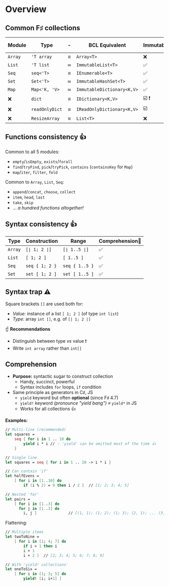 # Overview

## Common F♯ collections

<table><thead><tr><th width="85">Module</th><th width="146">Type</th><th width="44" align="center">-</th><th width="227">BCL Equivalent</th><th width="105">Immutable</th><th>Structural comparison</th></tr></thead><tbody><tr><td><code>Array</code></td><td><code>'T array</code></td><td align="center">≡</td><td><code>Array&#x3C;T></code></td><td>❌</td><td>✅</td></tr><tr><td><code>List</code></td><td><code>'T list</code></td><td align="center">≃</td><td><code>ImmutableList&#x3C;T></code></td><td>✅</td><td>✅</td></tr><tr><td><code>Seq</code></td><td><code>seq&#x3C;'T></code></td><td align="center">≡</td><td><code>IEnumerable&#x3C;T></code></td><td>✅</td><td>✅</td></tr><tr><td><code>Set</code></td><td><code>Set&#x3C;'T></code></td><td align="center">≃</td><td><code>ImmutableHashSet&#x3C;T></code></td><td>✅</td><td>✅</td></tr><tr><td><code>Map</code></td><td><code>Map&#x3C;'K, 'V></code></td><td align="center">≃</td><td><code>ImmutableDictionary&#x3C;K,V></code></td><td>✅</td><td>✅</td></tr><tr><td>❌</td><td><code>dict</code></td><td align="center">≡</td><td><code>IDictionary&#x3C;K,V></code></td><td>☑️ ❗</td><td>❌</td></tr><tr><td>❌</td><td><code>readOnlyDict</code></td><td align="center">≡</td><td><code>IReadOnlyDictionary&#x3C;K,V></code></td><td>☑️</td><td>❌</td></tr><tr><td>❌</td><td><code>ResizeArray</code></td><td align="center">≡</td><td><code>List&#x3C;T></code></td><td>❌</td><td>❌</td></tr></tbody></table>

## Functions consistency 👍

Common to all 5 modules:

* `empty`/`isEmpty`, `exists`/`forall`
* `find`/`tryFind`, `pick`/`tryPick`, `contains` (`containsKey` for `Map`)
* `map`/`iter`, `filter`, `fold`

Common to `Array`, `List`, `Seq`:

* `append`/`concat`, `choose`, `collect`
* `item`, `head`, `last`
* `take`, `skip`
* ... _a hundred functions altogether!_

## Syntax consistency 👍

| Type    | Construction   | Range          | Comprehension📍 |
| ------- | -------------- | -------------- | --------------- |
| `Array` | `[∣ 1; 2 ∣]`   | `[∣ 1..5 ∣]`   | ✅               |
| `List`  | `[ 1; 2 ]`     | `[ 1..5 ]`     | ✅               |
| `Seq`   | `seq { 1; 2 }` | `seq { 1..5 }` | ✅               |
| `Set`   | `set [ 1; 2 ]` | `set [ 1..5 ]` | ✅               |

## Syntax trap ⚠️

Square brackets `[]` are used both for:

* _Value:_ instance of a list `[ 1; 2 ]` (of type `int list`)
* _Type:_ array `int []`, e.g. of `[| 1; 2 |]`

☝ **Recommendations**

* Distinguish between type _vs_ value ❗
* Write `int array` rather than `int[]`

## Comprehension

* **Purpose:** syntactic sugar to construct collection
  * Handy, succinct, powerful
  * Syntax includes `for` loops, `if` condition
* Same principle as generators in C♯, JS
  * `yield` keyword but often **optional** (since F♯ 4.7)
  * `yield!` keyword _(pronounce "yield bang")_ ≡ `yield*` in JS
  * Works for all collections 👍

**Examples:**

```fsharp
// Multi-line (recommended)
let squares =
    seq { for i in 1 .. 10 do
        yield i * i // 💡 'yield' can be omitted most of the time 👍
    }

// Single line
let squares = seq { for i in 1 .. 10 -> i * i }

// Can contain 'if'
let halfEvens =
    [ for i in [1..10] do
        if (i % 2) = 0 then i / 2 ]  // [1; 2; 3; 4; 5]

// Nested 'for'
let pairs =
    [ for i in [1..3] do
      for j in [1..3] do
        i, j ]              // [(1, 1); (1; 2); (1; 3); (2, 1); ... (3, 3)]
```

Flattening:

```fsharp
// Multiple items
let twoToNine =
    [ for i in [1; 4; 7] do
        if i > 1 then i
        i + 1
        i + 2 ]  // [2; 3; 4; 5; 6; 7; 8; 9]

// With 'yield! collections'
let oneToSix =
    [ for i in [1; 3; 5] do
        yield! [i; i+1] ]
```
